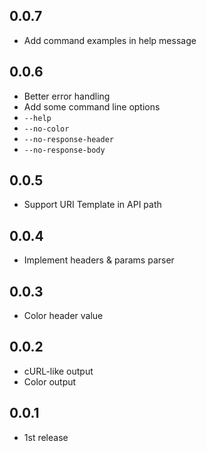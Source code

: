 ## 0.0.7
* Add command examples in help message

## 0.0.6
* Better error handling
* Add some command line options
 * `--help`
 * `--no-color`
 * `--no-response-header`
 * `--no-response-body`

## 0.0.5
* Support URI Template in API path

## 0.0.4
* Implement headers & params parser

## 0.0.3
* Color header value

## 0.0.2
* cURL-like output
* Color output

## 0.0.1
* 1st release
